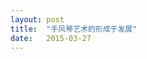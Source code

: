 ```yaml
---
layout: post
title:  "手风琴艺术的形成于发展"
date:   2015-03-27
---
```

<!--
<iframe src="http://docs.google.com/gview?url=/assets/files/手风琴艺术的形成与发展.pdf&embedded=true" style="width:718px; height:700px;" frameborder="0"></iframe>
-->
<div class="render-shell js-render-shell">
    
<div class="pdf-container loaded" data-file="https://raw.githubusercontent.com/pku-accordion/pku-accordion.github.io/master/assets/files/%E6%89%8B%E9%A3%8E%E7%90%B4%E8%89%BA%E6%9C%AF%E7%9A%84%E5%BD%A2%E6%88%90%E4%B8%8E%E5%8F%91%E5%B1%95.pdf" data-worker="/assets/pdf/worker-2413571641503f90f59a19f2c170852e.js">
<canvas class="pdf-page" data-page="0" height="1413" width="2000"></canvas><canvas class="pdf-page" data-page="1" height="1413" width="2000"></canvas><canvas class="pdf-page" data-page="2" height="1413" width="2000"></canvas><canvas class="pdf-page" data-page="3" height="1413" width="2000"></canvas><canvas class="pdf-page" data-page="4" height="1413" width="2000"></canvas><canvas class="pdf-page" data-page="5" height="1413" width="2000"></canvas><canvas class="pdf-page" data-page="6" height="1413" width="2000"></canvas><canvas class="pdf-page" data-page="7" height="1413" width="2000"></canvas><canvas class="pdf-page" data-page="8" height="1413" width="2000"></canvas><canvas class="pdf-page" data-page="9" height="1413" width="2000"></canvas><canvas class="pdf-page" data-page="10" height="1413" width="2000"></canvas><canvas class="pdf-page" data-page="11" height="1413" width="2000"></canvas><canvas class="pdf-page" data-page="12" height="1413" width="2000"></canvas><canvas class="pdf-page" data-page="13" height="1413" width="2000"></canvas><canvas class="pdf-page" data-page="14" height="1413" width="2000"></canvas><canvas class="pdf-page" data-page="15" height="1413" width="2000"></canvas><canvas class="pdf-page" data-page="16" height="1413" width="2000"></canvas><canvas class="pdf-page" data-page="17" height="1413" width="2000"></canvas><canvas class="pdf-page" data-page="18" height="1413" width="2000"></canvas><canvas class="pdf-page" data-page="19" height="1413" width="2000"></canvas><canvas class="pdf-page" data-page="20" height="1413" width="2000"></canvas><canvas class="pdf-page" data-page="21" height="1413" width="2000"></canvas><canvas class="pdf-page" data-page="22" height="1413" width="2000"></canvas><canvas class="pdf-page" data-page="23" height="1413" width="2000"></canvas><canvas class="pdf-page" data-page="24" height="1413" width="2000"></canvas><canvas class="pdf-page" data-page="25" height="1413" width="2000"></canvas><canvas class="pdf-page" data-page="26" height="1413" width="2000"></canvas><canvas class="pdf-page" data-page="27" height="1413" width="2000"></canvas><canvas class="pdf-page" data-page="28" height="1413" width="2000"></canvas><canvas class="pdf-page" data-page="29" height="1413" width="2000"></canvas><canvas class="pdf-page" data-page="30" height="1413" width="2000"></canvas></div>

<div id="js-click-for-more" class="click-for-more" style="display: none;">
  <button class="button">More Pages</button>
  <div class="spinner"><img src="../pdf/spinner.gif" alt="Loading more pages"></div>
</div>

  </div>
